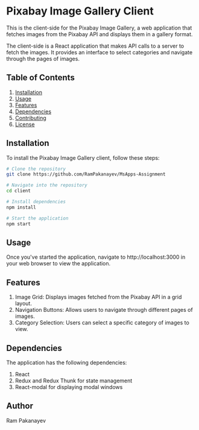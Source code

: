 # Pixabay Image Gallery Client

This is the client-side for the Pixabay Image Gallery, a web application that fetches images from the Pixabay API and displays them in a gallery format.

The client-side is a React application that makes API calls to a server to fetch the images. It provides an interface to select categories and navigate through the pages of images.

## Table of Contents

1. [Installation](#installation)
2. [Usage](#usage)
3. [Features](#features)
4. [Dependencies](#dependencies)
5. [Contributing](#contributing)
6. [License](#license)

## Installation

To install the Pixabay Image Gallery client, follow these steps:

```bash
# Clone the repository
git clone https://github.com/RamPakanayev/MsApps-Assignment

# Navigate into the repository
cd client

# Install dependencies
npm install

# Start the application
npm start
```

## Usage

Once you've started the application, navigate to http://localhost:3000 in your web browser to view the application.

## Features

1. Image Grid: Displays images fetched from the Pixabay API in a grid layout.
2. Navigation Buttons: Allows users to navigate through different pages of images.
3. Category Selection: Users can select a specific category of images to view.

## Dependencies

The application has the following dependencies:

1. React
2. Redux and Redux Thunk for state management
3. React-modal for displaying modal windows

## Author

Ram Pakanayev
